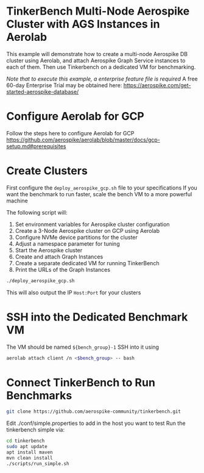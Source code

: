 # TinkerBench Multi-Node Aerospike Cluster with AGS Instances in Aerolab
This example will demonstrate how to create a multi-node Aerospike DB cluster using Aerolab, and attach
Aerospike Graph Service instances to each of them. Then use Tinkerbench on a dedicated VM for benchmarking.

*Note that to execute this example, a enterprise feature file is required*
A free 60-day Enterprise Trial may be obtained here:
https://aerospike.com/get-started-aerospike-database/

# Configure Aerolab for GCP
Follow the steps here to configure Aerolab for GCP 
https://github.com/aerospike/aerolab/blob/master/docs/gcp-setup.md#prerequisites

# Create Clusters
First configure the `deploy_aerospike_gcp.sh` file to your specifications
If you want the benchmark to run faster, scale the bench VM to a more powerful machine

The following script will:
1. Set environment variables for Aerospike cluster configuration
2. Create a 3-Node Aerospike cluster on GCP using Aerolab
3. Configure NVMe device partitions for the cluster
4. Adjust a namespace parameter for tuning
5. Start the Aerospike cluster
6. Create and attach Graph Instances
7. Create a separate dedicated VM for running TinkerBench
8. Print the URLs of the Graph Instances

```bash
./deploy_aerospike_gcp.sh
```
This will also output the IP `Host:Port` for your clusters

# SSH into the Dedicated Benchmark VM
The VM should be named `${bench_group}-1`
SSH into it using
```bash
aerolab attach client /n <$bench_group> -- bash
```

# Connect TinkerBench to Run Benchmarks
```bash
git clone https://github.com/aerospike-community/tinkerbench.git
```

Edit ./conf/simple.properties to add in the host you want to test
Run the tinkerbench simple via:
```bash
cd tinkerbench
sudo apt update
apt install maven
mvn clean install
./scripts/run_simple.sh
```